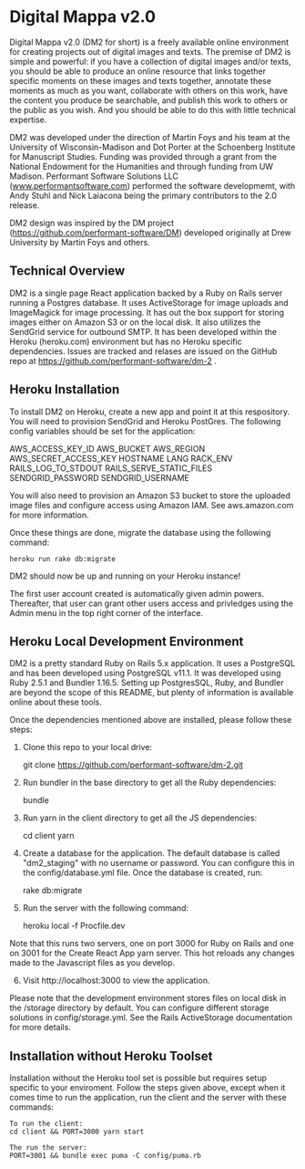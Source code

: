 Digital Mappa v2.0 
============================================

Digital Mappa v2.0 (DM2 for short) is a freely available online environment for creating projects out of digital images and texts. The premise of DM2 is simple and powerful: if you have a collection of digital images and/or texts, you should be able to produce an online resource that links together specific moments on these images and texts together, annotate these moments as much as you want, collaborate with others on this work, have the content you produce be searchable, and publish this work to others or the public as you wish. And you should be able to do this with little technical expertise.

DM2 was developed under the direction of Martin Foys and his team at the University of Wisconsin-Madison and Dot Porter at the Schoenberg Institute for Manuscript Studies. Funding was provided through a grant from the National Endowment for the Humanities and through funding from UW Madison. Performant Software Solutions LLC (www.performantsoftware.com) performed the software developmemt, with Andy Stuhl and Nick Laiacona being the primary contributors to the 2.0 release. 

DM2 design was inspired by the DM project (https://github.com/performant-software/DM) developed originally at Drew University by Martin Foys and others.


Technical Overview
---------------

DM2 is a single page React application backed by a Ruby on Rails server running a Postgres database. It uses ActiveStorage for image uploads and ImageMagick for image processing. It has out the box support for storing images either on Amazon S3 or on the local disk. It also utilizes the SendGrid service for outbound SMTP. It has been developed within the Heroku (heroku.com) environment but has no Heroku specific dependencies. Issues are tracked and relases are issued on the GitHub repo at https://github.com/performant-software/dm-2 . 


Heroku Installation
-------------

To install DM2 on Heroku, create a new app and point it at this respository. You will need to provision SendGrid and Heroku PostGres. The following config variables should be set for the application:

AWS_ACCESS_KEY_ID
AWS_BUCKET
AWS_REGION
AWS_SECRET_ACCESS_KEY
HOSTNAME
LANG
RACK_ENV
RAILS_LOG_TO_STDOUT
RAILS_SERVE_STATIC_FILES
SENDGRID_PASSWORD
SENDGRID_USERNAME

You will also need to provision an Amazon S3 bucket to store the uploaded image files and configure access using Amazon IAM. See aws.amazon.com for more information.

Once these things are done, migrate the database using the following command:

    heroku run rake db:migrate

DM2 should now be up and running on your Heroku instance! 

The first user account created is automatically given admin powers. Thereafter, that user can grant other users access and privledges using the Admin menu in the top right corner of the interface. 


Heroku Local Development Environment 
-------------

DM2 is a pretty standard Ruby on Rails 5.x application. It uses a PostgreSQL and has been developed using PostgreSQL v11.1. It was developed using Ruby 2.5.1 and Bundler 1.16.5. Setting up PostgresSQL, Ruby, and Bundler are beyond the scope of this README, but plenty of information is available online about these tools.

Once the dependencies mentioned above are installed, please follow these steps:

1) Clone this repo to your local drive:

    git clone https://github.com/performant-software/dm-2.git

2) Run bundler in the base directory to get all the Ruby dependencies:

    bundle 

3) Run yarn in the client directory to get all the JS dependencies:

    cd client
    yarn

4) Create a database for the application. The default database is called "dm2_staging" with no username or password. You can configure this in the config/database.yml file. Once the database is created, run:

    rake db:migrate

5) Run the server with the following command:

    heroku local -f Procfile.dev

Note that this runs two servers, one on port 3000 for Ruby on Rails and one on 3001 for the Create React App yarn server. This hot reloads any changes made to the Javascript files as you develop.

6) Visit http://localhost:3000 to view the application. 

Please note that the development environment stores files on local disk in the /storage directory by default. You can configure different storage solutions in config/storage.yml. See the Rails ActiveStorage documentation for more details.


Installation without Heroku Toolset
-------------

Installation without the Heroku tool set is possible but requires setup specific to your enviroment. Follow the steps given above, except when it comes time to run the application, run the client and the server with these commands:

    To run the client:
    cd client && PORT=3000 yarn start

    The run the server:
    PORT=3001 && bundle exec puma -C config/puma.rb


